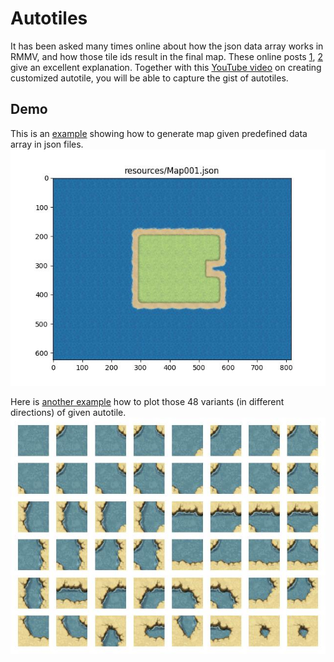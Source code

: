 # Autotiles
It has been asked many times online about how the json data array works in RMMV, 
and how those tile ids result in the final map.
These online posts [1](https://forums.rpgmakerweb.com/index.php?threads/how-to-determine-your-tileid.91129/), 
[2](https://forums.rpgmakerweb.com/index.php?threads/autotile-tile-ids.2829/) 
give an excellent explanation.
Together with this [YouTube video](https://www.youtube.com/watch?v=nvdf6SM0N0k&t=463s) on creating customized autotile, 
you will be able to capture the gist of autotiles. 

## Demo
This is an [example](examples/autotile_map_generation.py) showing how to generate map given predefined data array in json files. 
![map001](resources/outputs/Map001.jpg)

Here is [another example](examples/floor_type_picture.py) how to plot those 48 variants (in different directions) of given autotile.
![floor_type](resources/outputs/floor_type.jpg)
